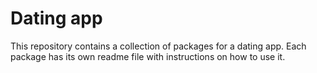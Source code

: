 # Dating app

This repository contains a collection of packages for a dating app. Each package has its own readme file with instructions on how to use it.
